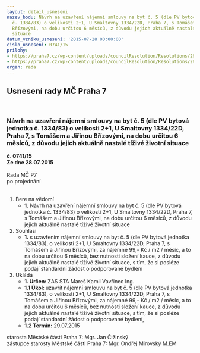```yaml
---
layout: detail_usneseni
nazev_bodu: Návrh na uzavření nájemní smlouvy na byt č. 5 (dle PV bytová jednotka
  č. 1334/83) o velikosti 2+1, U Smaltovny 1334/22D, Praha 7, s Tomášem a Jiřinou
  Břízovými, na dobu určitou 6 měsíců, z důvodu jejich aktuálně nastalé tíživé životní
  situace
datum_vzniku_usneseni: '2015-07-28 00:00:00'
cislo_usneseni: 0741/15
prilohy:
- https://praha7.cz/wp-content/uploads/councilResolution/Resolutions/26108/48-15-priloha_01_brizovi.doc
- https://praha7.cz/wp-content/uploads/councilResolution/Resolutions/26108/48-15-priloha_02_brizovi.pdf
organ: rada
---
```

<div id="ucUsn_pList" class="usn">
	<span><h2>Usnesení rady MČ Praha 7 </h2>
<br></span><div class="standBody">
<span><h3>Návrh na uzavření nájemní smlouvy na byt č. 5 (dle PV bytová jednotka č. 1334/83) o velikosti 2+1, U Smaltovny 1334/22D, Praha 7, s Tomášem a Jiřinou Břízovými, na dobu určitou 6 měsíců, z důvodu jejich aktuálně nastalé tíživé životní situace</h3></span><div class="center">
		<strong>č. 0741/15</strong><br>
	</div>
<div class="center">
		<strong>Ze dne 28.07.2015</strong><br><br>
	</div>Rada MČ P7<br> po projednání<br><br><ol>
<li>Bere na vědomí<ul><li>
<strong>1.</strong> Návrh na uzavření nájemní smlouvy na byt č. 5 (dle PV bytová jednotka č. 1334/83) o velikosti 2+1, U Smaltovny 1334/22D, Praha 7, s Tomášem  a Jiřinou Břízovými, na dobu určitou 6 měsíců, z důvodu jejich aktuálně nastalé tíživé životní situace</li></ul>
</li>
<li>Souhlasí<ul><li>
<strong>1.</strong> s uzavřením nájemní smlouvy na byt č. 5 (dle PV bytová jednotka 1334/83),  o velikosti 2+1, U Smaltovny 1334/22D, Praha 7, s Tomášem a Jiřinou Břízovými, za nájemné 99,- Kč / m2 / měsíc, a to na dobu určitou 6 měsíců, bez nutnosti složení kauce, z důvodu jejich aktuálně nastalé tíživé životní situace,  s tím, že si posléze podají standardní žádost o podporované bydlení              </li></ul>
</li>
<li>Ukládá<ul>
<li>
<strong>1. Určen: </strong>ZAS STA Mareš Kamil Vavřinec Ing.</li>
<li>
<strong>1.1 Úkol: </strong>uzavřít nájemní smlouvu na byt č. 5 (dle PV bytová jednotka 1334/83), o velikosti 2+1, U Smaltovny 1334/22D, Praha 7, s Tomášem a Jiřinou Břízovými, za nájemné 99,- Kč / m2 / měsíc, a to na dobu určitou 6 měsíců, bez nutnosti složení kauce, z důvodu jejich aktuálně nastalé tíživé životní situace, s tím, že si posléze podají standardní žádost o podporované bydlení, </li>
<li>
<strong>1.2 Termín: </strong>29.07.2015</li>
</ul>
</li>
</ol>starosta Městské části Praha 7: Mgr. Jan Čižinský<br>zástupce starosty Městské části Praha 7: Mgr. Ondřej Mirovský M.EM 
</div>
</div>